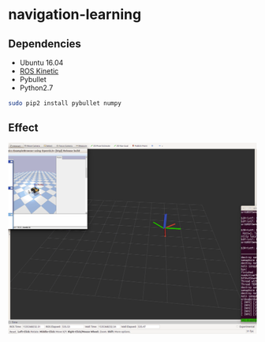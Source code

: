 # navigation-learning
## Dependencies
* Ubuntu 16.04
* [ROS Kinetic](http://wiki.ros.org/kinetic/Installation/Ubuntu)
* Pybullet
* Python2.7

```bash
sudo pip2 install pybullet numpy
```
## Effect
![img](http://github.com/FanmingL/navigation-learning/blob/master/image/effect.gif)

